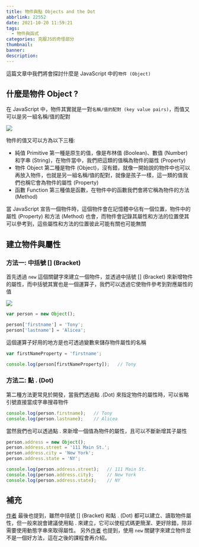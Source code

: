 ```yaml
---
title: 物件與點 Objects and the Dot
abbrlink: 22552
date: 2021-10-20 11:59:21
tags:
  - 物件與函式
categories: 克服JS的奇怪部分
thumbnail:
banner:
description:
---
```


這篇文章中我們將會探討什麼是 JavaScript 中的`物件 (Object)`

<!-- more -->

## 什麼是物件 Object ?

在 JavaScript 中，物件其實就是一對`名稱/值的配對 (key value pairs)`，而值又可以是另一組名稱/值的配對

![](key-value-pairs.PNG)

物件的值又可以方為以下三種:

- 純值 Primitive
  第一種是原生的值，像是布林值 (Boolean)、數值 (Number) 和字串 (String)，在物件當中，我們把這類的值稱為物件的屬性 (Property)
- 物件 Object
  第二種是物件 (Object)，沒有錯，就像一開始說的物件中也可以再放入物件，也就是另一組名稱/值的配對，就像是孩子一樣，這一類的值我們也稱它會為物件的屬性 (Property)
- 函數 Function
  第三種值是函數，在物件中的函數我們會將它稱為物件的方法 (Method)

當 JavaScript 宣告一個物件時，這個物件會在記憶體中佔有一個位置，物件中的屬性 (Property) 和方法 (Method) 也會，而物件會記錄其屬性和方法的位置使其可以參考到，這些屬性和方法的位置彼此可能有關也可能無關

## 建立物件與屬性

### 方法一: 中括號 [] (Bracket)

首先透過 `new` 這個關鍵字來建立一個物件，並透過中括號 [] (Bracket) 來新增物件的屬性，而中括號其實也是一個運算子，我們可以透過它使物件參考到對應屬性的值

![](Bracket.PNG)

```js
var person = new Object();

person['firstname'] = 'Tony';
person['lastname'] = 'Alicea';
```

這個運算子好用的地方是也可透過變數來儲存物件屬性的名稱

```js
var firstNameProperty = 'firstname';

console.log(person[firstNameProperty]);   // Tony
```

### 方法二: 點 . (Dot)

第二種方法更常見於開發，當我們透過點 .(Dot) 來指定物件的屬性時，可以省略引號直接當成字串搜尋物件

```js
console.log(person.firstname);   // Tony
console.log(person.lastname);    // Alicea
```

當然我們也可以透過點 . 來新增一個值為物件的屬性，且可以不斷新增其子屬性

```js
person.address = new Object();
person.address.street = '111 Main St.';
person.address.city = 'New York';
person.address.state = 'NY';

console.log(person.address.street);   // 111 Main St.
console.log(person.address.city);     // New York
console.log(person.address.state);    // NY
```

## 補充

[作者](https://www.udemy.com/user/anthonypalicea/) 最後也提到，雖然中括號 [] (Bracket) 和點 . (Dot) 都可以建立、讀取物件屬性，但一般來說會建議使用點 . 來建立，它可以使程式碼更簡潔、更好除錯，除非需要使用動態字串來取得屬性。
另外[作者](https://www.udemy.com/user/anthonypalicea/) 也提到，使用 `new` 關鍵字來建立物件並不是一個好方法，這在之後的課程會再介紹。